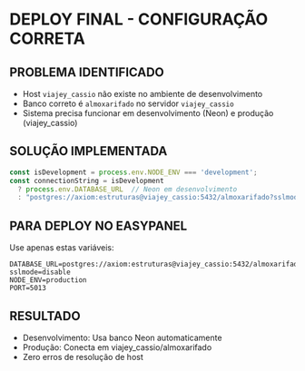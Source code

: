 # DEPLOY FINAL - CONFIGURAÇÃO CORRETA

## PROBLEMA IDENTIFICADO
- Host `viajey_cassio` não existe no ambiente de desenvolvimento
- Banco correto é `almoxarifado` no servidor `viajey_cassio`
- Sistema precisa funcionar em desenvolvimento (Neon) e produção (viajey_cassio)

## SOLUÇÃO IMPLEMENTADA
```typescript
const isDevelopment = process.env.NODE_ENV === 'development';
const connectionString = isDevelopment 
  ? process.env.DATABASE_URL  // Neon em desenvolvimento
  : "postgres://axiom:estruturas@viajey_cassio:5432/almoxarifado?sslmode=disable"; // viajey_cassio em produção
```

## PARA DEPLOY NO EASYPANEL
Use apenas estas variáveis:
```
DATABASE_URL=postgres://axiom:estruturas@viajey_cassio:5432/almoxarifado?sslmode=disable
NODE_ENV=production
PORT=5013
```

## RESULTADO
- Desenvolvimento: Usa banco Neon automaticamente
- Produção: Conecta em viajey_cassio/almoxarifado
- Zero erros de resolução de host
